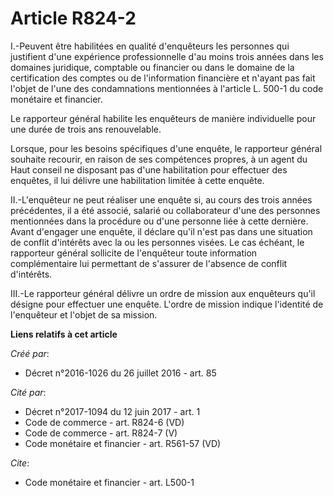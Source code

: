 # Article R824-2

I.-Peuvent être habilitées en qualité d'enquêteurs les personnes qui justifient d'une expérience professionnelle d'au moins
trois années dans les domaines juridique, comptable ou financier ou dans le domaine de la certification des comptes ou de
l'information financière et n'ayant pas fait l'objet de l'une des condamnations mentionnées à l'article L. 500-1 du code
monétaire et financier. 

Le rapporteur général habilite les enquêteurs de manière individuelle pour une durée de trois ans renouvelable. 

Lorsque, pour les besoins spécifiques d'une enquête, le rapporteur général souhaite recourir, en raison de ses compétences
propres, à un agent du Haut conseil ne disposant pas d'une habilitation pour effectuer des enquêtes, il lui délivre une
habilitation limitée à cette enquête. 

II.-L'enquêteur ne peut réaliser une enquête si, au cours des trois années précédentes, il a été associé, salarié ou
collaborateur d'une des personnes mentionnées dans la procédure ou d'une personne liée à cette dernière. Avant d'engager une
enquête, il déclare qu'il n'est pas dans une situation de conflit d'intérêts avec la ou les personnes visées. Le cas échéant,
le rapporteur général sollicite de l'enquêteur toute information complémentaire lui permettant de s'assurer de l'absence de
conflit d'intérêts. 

III.-Le rapporteur général délivre un ordre de mission aux enquêteurs qu'il désigne pour effectuer une enquête. L'ordre de
mission indique l'identité de l'enquêteur et l'objet de sa mission.

**Liens relatifs à cet article**

_Créé par_:

  - Décret n°2016-1026 du 26 juillet 2016 - art. 85

_Cité par_:

  - Décret n°2017-1094 du 12 juin 2017 - art. 1
  - Code de commerce - art. R824-6 (VD)
  - Code de commerce - art. R824-7 (V)
  - Code monétaire et financier - art. R561-57 (VD)

_Cite_:

  - Code monétaire et financier - art. L500-1
